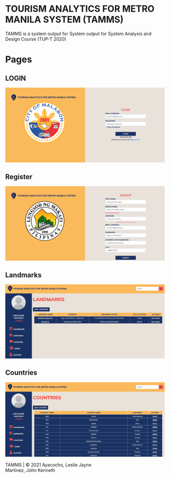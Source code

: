 # TOURISM ANALYTICS FOR METRO MANILA SYSTEM (TAMMS)

TAMMS is a system output for System output for System Analysis and Design Course (TUP-T 2020)


# Pages


## LOGIN

![alt text](https://github.com/LeslieAyacocho/TAMMS/blob/master/images/pages/login.PNG)

## Register

![alt text](https://github.com/LeslieAyacocho/TAMMS/blob/master/images/pages/register.PNG)


## Landmarks

![alt text](https://github.com/LeslieAyacocho/TAMMS/blob/master/images/pages/landmarks.PNG)

## Countries

![alt text](https://github.com/LeslieAyacocho/TAMMS/blob/master/images/pages/countries.PNG)

  
  

TAMMS | © 2021
Ayacocho, Leslie Jayne  
Martinez, John Kenneth
